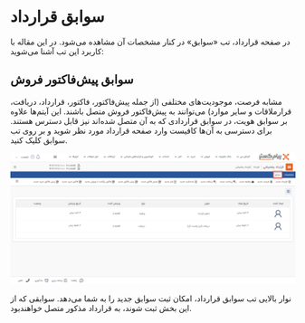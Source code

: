 # سوابق قرارداد
در صفحه قرارداد، تب «سوابق» در کنار مشخصات آن مشاهده می‌شود. در این مقاله با کاربرد این تب آشنا می‌شوید:<br>

## سوابق پیش‌فاکتور فروش
مشابه فرصت، موجودیت‌های مختلفی (از جمله پیش‌فاکتور، فاکتور، قرارداد، دریافت، قرارملاقات و سایر موارد) می‌توانند به پیش‌فاکتور فروش متصل باشند. این آیتم‌‌ها علاوه بر سوابق هویت، در سوابق قراردادی که به آن متصل شده‌اند نیز قابل دسترس هستند. برای دسترسی به آن‌ها کافیست وارد صفحه قرارداد مورد نظر شوید و بر روی تب سوابق کلیک کنید.<br>

![سوابق قرارداد ](./Images/contract's-records_2.8.3.png)

نوار بالایی تب سوابق قرارداد، امکان ثبت سوابق جدید را به شما می‌دهد. سوابقی که از این بخش ثبت شوند، به قرارداد مذکور متصل خواهند‌بود.<br>